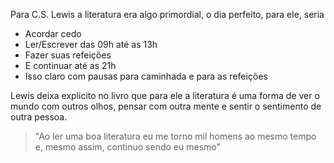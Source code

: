 Para C.S. Lewis a literatura era algo primordial, o dia perfeito, para ele, seria 
* Acordar cedo
* Ler/Escrever das 09h até as 13h
* Fazer suas refeições
* E continuar até as 21h
* Isso claro com pausas para caminhada e para as refeições

Lewis deixa explicito no livro que para ele a literatura é uma forma de ver o mundo com outros olhos, pensar com outra mente e sentir o sentimento de outra pessoa. 
> "Ao ler uma boa literatura eu me torno mil homens ao mesmo tempo e, mesmo assim, continuo sendo eu mesmo"



